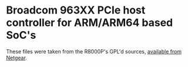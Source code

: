 # Broadcom 963XX PCIe host controller for ARM/ARM64 based SoC's

These files were taken from the R8000P's GPL'd sources, [available from Netgear](https://www.downloads.netgear.com/files/GPL/R8000P-V1.4.4.94_1.3.56_gpl.tar.zip).
